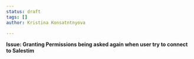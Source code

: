 ```yaml
---
status: draft
tags: []
author: Kristina Konsatntnyova

---
```

**Issue: Granting Permissions being asked again when user try to connect to Salestim**